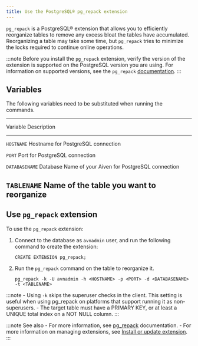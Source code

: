 ```yaml
---
title: Use the PostgreSQL® pg_repack extension
---
```


`pg_repack` is a PostgreSQL® extension that allows you to efficiently
reorganize tables to remove any excess bloat the tables have
accumulated. Reorganizing a table may take some time, but `pg_repack`
tries to minimize the locks required to continue online operations.

:::note
Before you install the `pg_repack` extension, verify the version of the
extension is supported on the PostgreSQL version you are using. For
information on supported versions, see the `pg_repack`
[documentation](https://reorg.github.io/pg_repack/).
:::

## Variables

The following variables need to be substituted when running the
commands.

  -------------------------------------------------------------------------
  Variable         Description
  ---------------- --------------------------------------------------------
  `HOSTNAME`       Hostname for PostgreSQL connection

  `PORT`           Port for PostgreSQL connection

  `DATABASENAME`   Database Name of your Aiven for PostgreSQL connection

  `TABLENAME`      Name of the table you want to reorganize
  -------------------------------------------------------------------------

## Use `pg_repack` extension

To use the `pg_repack` extension:

1.  Connect to the database as `avnadmin` user, and run the following
    command to create the extension:

    ``` 
    CREATE EXTENSION pg_repack;
    ```

2.  Run the `pg_repack` command on the table to reorganize it.

    ``` 
    pg_repack -k -U avnadmin -h <HOSTNAME> -p <PORT> -d <DATABASENAME> -t <TABLENAME>   
    ```

:::note
\- Using `-k` skips the superuser checks in the client. This setting is
useful when using pg_repack on platforms that support running it as
non-superusers. - The target table must have a PRIMARY KEY, or at least
a UNIQUE total index on a NOT NULL column.
:::

:::note See also
\- For more information, see
[pg_repack](https://reorg.github.io/pg_repack/) documentation. - For
more information on managing extensions, see
[Install or update extension](/docs/products/postgresql/howto/manage-extensions).
:::
